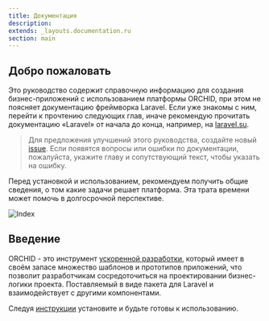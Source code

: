 ```yaml
---
title: Документация
description: 
extends: _layouts.documentation.ru
section: main
---
```


## Добро пожаловать

Это руководство содержит справочную информацию для создания бизнес-приложений с использованием платформы ORCHID, при этом 
не поясняет документацию фреймворка Laravel. Если уже знакомы с ним, перейти к прочтению следующих глав, иначе 
рекомендую прочитать документацию «Laravel» от начала до конца, например, на [laravel.su](http://laravel.su/docs). 


> Для предложения улучшений этого руководства, создайте новый [issue](https://github.com/orchidsoftware/platform/issues). 
Если появятся вопросы или ошибки по документации, пожалуйста, укажите главу и сопутствующий текст, чтобы указать на ошибку.


Перед установкой и использованием, рекомендуем получить общие сведения, о том какие задачи решает платформа.
 Эта трата времени может помочь в долгосрочной перспективе.



![Index](https://orchid.software/assets/img/ui/index.png)

## Введение

ORCHID - это инструмент [ускоренной разработки](https://ru.wikipedia.org/wiki/RAD_(%D0%BF%D1%80%D0%BE%D0%B3%D1%80%D0%B0%D0%BC%D0%BC%D0%B8%D1%80%D0%BE%D0%B2%D0%B0%D0%BD%D0%B8%D0%B5)), который имеет в своём запасе множество шаблонов и прототипов приложений, что позволит разработчикам сосредоточиться на проектировании бизнес-логики проекта. Поставляемый в виде пакета для Laravel и взаимодействует с другими компонентами.

Следуя [инструкции](/ru/docs/installation/) установите и будьте готовы к использованию.



